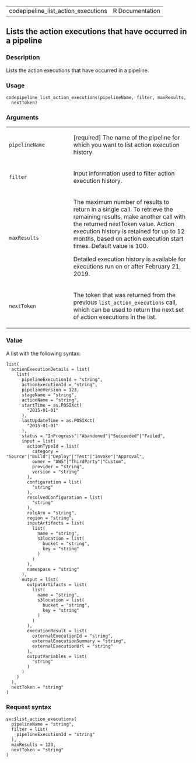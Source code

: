 <table style="width: 100%;">
<tbody>
<tr class="odd">
<td>codepipeline_list_action_executions</td>
<td style="text-align: right;">R Documentation</td>
</tr>
</tbody>
</table>

## Lists the action executions that have occurred in a pipeline

### Description

Lists the action executions that have occurred in a pipeline.

### Usage

    codepipeline_list_action_executions(pipelineName, filter, maxResults,
      nextToken)

### Arguments

<table>
<colgroup>
<col style="width: 35%" />
<col style="width: 65%" />
</colgroup>
<tbody>
<tr class="odd">
<td><code
id="codepipeline_list_action_executions_:_pipelineName">pipelineName</code></td>
<td><p>[required] The name of the pipeline for which you want to list
action execution history.</p></td>
</tr>
<tr class="even">
<td><code
id="codepipeline_list_action_executions_:_filter">filter</code></td>
<td><p>Input information used to filter action execution
history.</p></td>
</tr>
<tr class="odd">
<td><code
id="codepipeline_list_action_executions_:_maxResults">maxResults</code></td>
<td><p>The maximum number of results to return in a single call. To
retrieve the remaining results, make another call with the returned
nextToken value. Action execution history is retained for up to 12
months, based on action execution start times. Default value is 100.</p>
<p>Detailed execution history is available for executions run on or
after February 21, 2019.</p></td>
</tr>
<tr class="even">
<td><code
id="codepipeline_list_action_executions_:_nextToken">nextToken</code></td>
<td><p>The token that was returned from the previous
<code>list_action_executions</code> call, which can be used to return
the next set of action executions in the list.</p></td>
</tr>
</tbody>
</table>

### Value

A list with the following syntax:

    list(
      actionExecutionDetails = list(
        list(
          pipelineExecutionId = "string",
          actionExecutionId = "string",
          pipelineVersion = 123,
          stageName = "string",
          actionName = "string",
          startTime = as.POSIXct(
            "2015-01-01"
          ),
          lastUpdateTime = as.POSIXct(
            "2015-01-01"
          ),
          status = "InProgress"|"Abandoned"|"Succeeded"|"Failed",
          input = list(
            actionTypeId = list(
              category = "Source"|"Build"|"Deploy"|"Test"|"Invoke"|"Approval",
              owner = "AWS"|"ThirdParty"|"Custom",
              provider = "string",
              version = "string"
            ),
            configuration = list(
              "string"
            ),
            resolvedConfiguration = list(
              "string"
            ),
            roleArn = "string",
            region = "string",
            inputArtifacts = list(
              list(
                name = "string",
                s3location = list(
                  bucket = "string",
                  key = "string"
                )
              )
            ),
            namespace = "string"
          ),
          output = list(
            outputArtifacts = list(
              list(
                name = "string",
                s3location = list(
                  bucket = "string",
                  key = "string"
                )
              )
            ),
            executionResult = list(
              externalExecutionId = "string",
              externalExecutionSummary = "string",
              externalExecutionUrl = "string"
            ),
            outputVariables = list(
              "string"
            )
          )
        )
      ),
      nextToken = "string"
    )

### Request syntax

    svc$list_action_executions(
      pipelineName = "string",
      filter = list(
        pipelineExecutionId = "string"
      ),
      maxResults = 123,
      nextToken = "string"
    )

